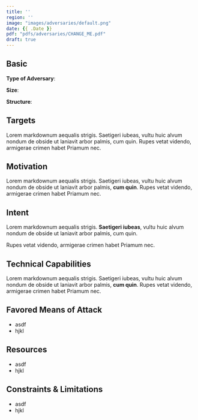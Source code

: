 ```yaml
---
title: ''
region: ''
image: "images/adversaries/default.png"
date: {{ .Date }}
pdf: "pdfs/adversaries/CHANGE_ME.pdf"
draft: true
---
```


## Basic

**Type of Adversary**: 

**Size**: 

**Structure**: 


## Targets

Lorem markdownum aequalis strigis. Saetigeri iubeas, vultu huic alvum nondum
de obside ut laniavit arbor palmis, cum quin. Rupes vetat videndo, armigerae
crimen habet Priamum nec.

## Motivation

Lorem markdownum aequalis strigis. Saetigeri iubeas, vultu huic alvum nondum
de obside ut laniavit arbor palmis, **cum quin**. Rupes vetat videndo, armigerae
crimen habet Priamum nec.


## Intent

Lorem markdownum aequalis strigis. **Saetigeri iubeas**, vultu huic alvum nondum
de obside ut laniavit arbor palmis, cum quin.

Rupes vetat videndo, armigerae crimen habet Priamum nec.


## Technical Capabilities

Lorem markdownum aequalis strigis. Saetigeri iubeas, vultu huic alvum nondum
de obside ut laniavit arbor palmis, **cum quin**. Rupes vetat videndo, armigerae
crimen habet Priamum nec.

## Favored Means of Attack

- asdf
- hjkl


## Resources

- asdf
- hjkl


## Constraints & Limitations

- asdf
- hjkl
